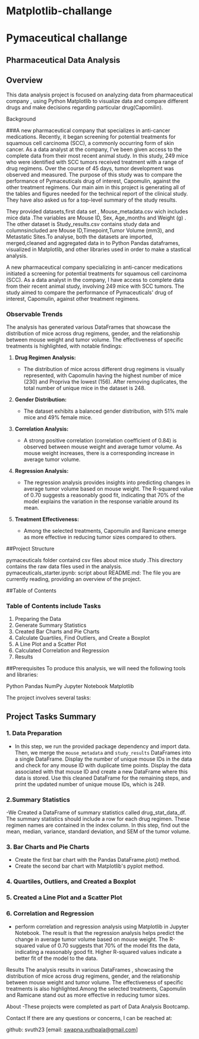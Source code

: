 # Matplotlib-challange
#  Pymaceutical challange
## Pharmaceutical Data Analysis 


## Overview
This data analysis project is focused on analyzing data from pharmaceutical company , using Python Matplotlib to visualize data and compare different drugs and make decisions regarding particular drug(Capomilin). 

Background

###A new pharmaceutical company that specializes in anti-cancer medications. Recently, it began screening for potential treatments for squamous cell carcinoma (SCC), a commonly occurring form of skin cancer.
As a data analyst at the company, I've been given access to the complete data from their most recent animal study. In this study, 249 mice who were identified with SCC tumors received treatment with a range of drug regimens. Over the course of 45 days, tumor development was observed and measured. The purpose of this study was to compare the performance of Pymaceuticals drug of interest, Capomulin, against the other treatment regimens.
Our main aim in this project is generating all of the tables and figures needed for the technical report of the clinical study. They have also asked us for a top-level summary of the study results.

They provided datasets,first data set , Mouse_metadata.csv wich includes mice data .The variables are Mouse ID, Sex, Age_months and Weight (g) . The other dataset is Study_results.csv contains study data and columnsincluded are  Mouse ID,Timepoint,Tumor Volume (mm3), and Metastatic Sites.To analyse, both the datasets are imported, merged,cleaned and  aggregated data  in to Python Pandas dataframes, visualized in Matplotlib, and other libraries used in order to make a stastical analysis.

A new pharmaceutical company specializing in anti-cancer medications initiated a screening for potential treatments for squamous cell carcinoma (SCC). As a data analyst in the company, I have access to complete data from their recent animal study, involving 249 mice with SCC tumors. The study aimed to compare the performance of Pymaceuticals' drug of interest, Capomulin, against other treatment regimens.

### Observable Trends

The analysis has generated various DataFrames that showcase the distribution of mice across drug regimens, gender, and the relationship between mouse weight and tumor volume. The effectiveness of specific treatments is highlighted, with notable findings:

1. **Drug Regimen Analysis:**
   - The distribution of mice across different drug regimens is visually represented, with Capomulin having the highest number of mice (230) and Propriva the lowest (156). After removing duplicates, the total number of unique mice in the dataset is 248.

2. **Gender Distribution:**
   - The dataset exhibits a balanced gender distribution, with 51% male mice and 49% female mice.

3. **Correlation Analysis:**
   - A strong positive correlation (correlation coefficient of 0.84) is observed between mouse weight and average tumor volume. As mouse weight increases, there is a corresponding increase in average tumor volume.

4. **Regression Analysis:**
   - The regression analysis provides insights into predicting changes in average tumor volume based on mouse weight. The R-squared value of 0.70 suggests a reasonably good fit, indicating that 70% of the model explains the variation in the response variable around its mean.

5. **Treatment Effectiveness:**
   - Among the selected treatments, Capomulin and Ramicane emerge as more effective in reducing tumor sizes compared to others.


##Project Structure

pymaceuticals folder containd csv files about mice study .This directory contains the raw data files used in the analysis.
pymaceuticals_starter.ipynb: script about
README.md: The file you are currently reading, providing an overview of the project.

##Table of Contents
### Table of Contents include Tasks
1. Preparing the Data
2. Generate Summary Statistics
3. Created Bar Charts and Pie Charts
4. Calculate Quartiles, Find Outliers, and Create a Boxplot
5. A Line Plot and a Scatter Plot
6. Calculated Correlation and Regression
7. Results


##Prerequisites
 To produce this analysis, we will need the following tools and libraries:

 Python
 Pandas
 NumPy
 Jupyter Notebook
 Matplotlib


The project involves several tasks:

## Project Tasks Summary

### 1. Data Preparation
- In this step, we run the provided package dependency and import data. Then, we merge the `mouse_metadata` and `study_results` DataFrames into a single DataFrame. Display the number of unique mouse IDs in the data and check for any mouse ID with duplicate time points. Display the data associated with that mouse ID and create a new DataFrame where this data is stored. Use this cleaned DataFrame for the remaining steps, and print the updated number of unique mouse IDs, which is 249.

### 2.Summary Statistics
-We Created a DataFrame of summary statistics called drug_stat_data_df. The summary statistics should include a row for each drug regimen. These regimen names are contained in the index column. In this step, find out the mean, median, variance, standard deviation, and SEM of the tumor volume.

### 3.  Bar Charts and Pie Charts
- Create the first bar chart with the Pandas DataFrame.plot() method.
- Create the second bar chart with Matplotlib's pyplot method.

### 4.  Quartiles, Outliers, and Created a Boxplot

### 5. Created a Line Plot and a Scatter Plot

### 6. Correlation and Regression
- perform correlation and  regression analysis using Matplotlib in Jupyter Notebook. The result is that the regression analysis helps predict the change in average tumor volume based on mouse weight. The R-squared value of 0.70 suggests that 70% of the model fits the data, indicating a reasonably good fit. Higher R-squared values indicate a better fit of the model to the data.


Results
The analysis results in various DataFrames , showcasing the distribution of mice across drug regimens, gender, and the relationship between mouse weight and tumor volume. The effectiveness of specific treatments is also highlighted.Among the selected treatments, Capomulin and Ramicane stand out as more effective in reducing tumor sizes.


About
-These projects were completed as part of Data Analysis Bootcamp.

Contact
If there are any questions or concerns, I can be reached at:

github: svuth23
[email: swapna.vuthpala@gmail.com]
